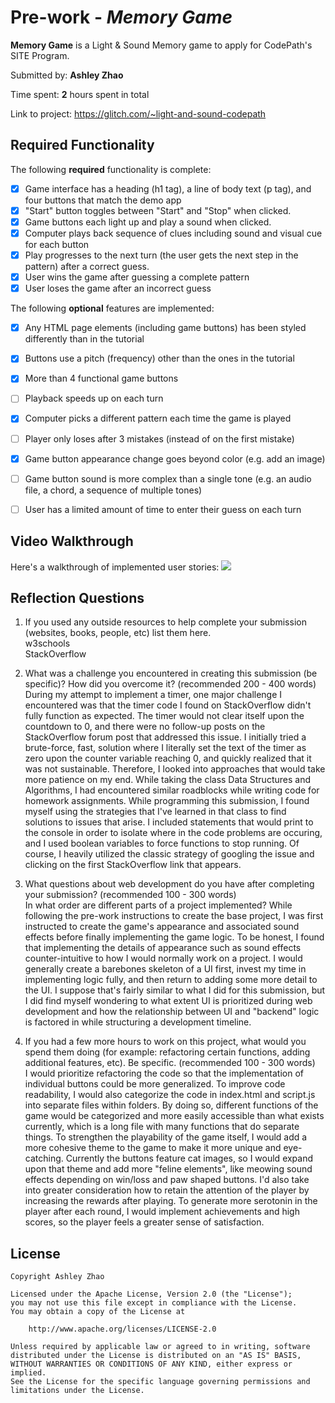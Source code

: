 # Pre-work - *Memory Game*

**Memory Game** is a Light & Sound Memory game to apply for CodePath's SITE Program. 

Submitted by: **Ashley Zhao**

Time spent: **2** hours spent in total

Link to project: https://glitch.com/~light-and-sound-codepath

## Required Functionality

The following **required** functionality is complete:

* [X] Game interface has a heading (h1 tag), a line of body text (p tag), and four buttons that match the demo app
* [X] "Start" button toggles between "Start" and "Stop" when clicked. 
* [X] Game buttons each light up and play a sound when clicked. 
* [X] Computer plays back sequence of clues including sound and visual cue for each button
* [X] Play progresses to the next turn (the user gets the next step in the pattern) after a correct guess. 
* [X] User wins the game after guessing a complete pattern
* [X] User loses the game after an incorrect guess

The following **optional** features are implemented:

* [X] Any HTML page elements (including game buttons) has been styled differently than in the tutorial
* [X] Buttons use a pitch (frequency) other than the ones in the tutorial
* [X] More than 4 functional game buttons
* [ ] Playback speeds up on each turn
* [X] Computer picks a different pattern each time the game is played
* [ ] Player only loses after 3 mistakes (instead of on the first mistake)
* [X] Game button appearance change goes beyond color (e.g. add an image)
* [ ] Game button sound is more complex than a single tone (e.g. an audio file, a chord, a sequence of multiple tones)
* [ ] User has a limited amount of time to enter their guess on each turn



## Video Walkthrough

Here's a walkthrough of implemented user stories:
![](https://i.imgur.com/pPgBEfn.gif)


## Reflection Questions
1. If you used any outside resources to help complete your submission (websites, books, people, etc) list them here.  
w3schools  
StackOverflow

2. What was a challenge you encountered in creating this submission (be specific)? How did you overcome it? (recommended 200 - 400 words)  
During my attempt to implement a timer, one major challenge I encountered was that the timer code I found on StackOverflow didn't fully function as expected. The timer would not clear itself upon the countdown to 0, and there were no follow-up posts on the StackOverflow forum post that addressed this issue. I initially tried a brute-force, fast, solution where I literally set the text of the timer as zero upon the counter variable reaching 0, and quickly realized that it was not sustainable. Therefore, I looked into approaches that would take more patience on my end. 
While taking the class Data Structures and Algorithms, I had encountered similar roadblocks while writing code for homework assignments. While programming this submission, I found myself using the strategies that I've learned in that class to find solutions to issues that arise. I included statements that would print to the console in order to isolate where in the code problems are occuring, and I used boolean variables to force functions to stop running. Of course, I heavily utilized the classic strategy of googling the issue and clicking on the first StackOverflow link that appears. 



3. What questions about web development do you have after completing your submission? (recommended 100 - 300 words)   
In what order are different parts of a project implemented? While following the pre-work instructions to create the base project, I was first instructed to create the game's appearance and associated sound effects before finally implementing the game logic. To be honest, I found that implementing the details of appearance such as sound effects counter-intuitive to how I would normally work on a project. I would generally create a barebones skeleton of a UI first, invest my time in implementing logic fully, and then return to adding some more detail to the UI. I suppose that's fairly similar to what I did for this submission, but I did find myself wondering to what extent UI is prioritized during web development and how the relationship between UI and "backend" logic is factored in while structuring a development timeline. 

4. If you had a few more hours to work on this project, what would you spend them doing (for example: refactoring certain functions, adding additional features, etc). Be specific. (recommended 100 - 300 words)   
I would prioritize refactoring the code so that the implementation of individual buttons could be more generalized. To improve code readability, I would also categorize the code in index.html and script.js into separate files within folders. By doing so, different functions of the game would be categorized and more easily accessible than what exists currently, which is a long file with many functions that do separate things. 
To strengthen the playability of the game itself, I would add a more cohesive theme to the game to make it more unique and eye-catching. Currently the buttons feature cat images, so I would expand upon that theme and add more "feline elements", like meowing sound effects depending on win/loss and paw shaped buttons. I'd also take into greater consideration how to retain the attention of the player by increasing the rewards after playing. To generate more serotonin in the player after each round, I would implement achievements and high scores, so the player feels a greater sense of satisfaction.




## License

    Copyright Ashley Zhao

    Licensed under the Apache License, Version 2.0 (the "License");
    you may not use this file except in compliance with the License.
    You may obtain a copy of the License at

        http://www.apache.org/licenses/LICENSE-2.0

    Unless required by applicable law or agreed to in writing, software
    distributed under the License is distributed on an "AS IS" BASIS,
    WITHOUT WARRANTIES OR CONDITIONS OF ANY KIND, either express or implied.
    See the License for the specific language governing permissions and
    limitations under the License.

